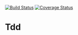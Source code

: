[![Build Status](https://travis-ci.org/chrismatgit/Tdd.svg?branch=master)](https://travis-ci.org/chrismatgit/Tdd)       [![Coverage Status](https://coveralls.io/repos/github/chrismatgit/Tdd/badge.svg?branch=master)](https://coveralls.io/github/chrismatgit/Tdd?branch=master)

# Tdd
